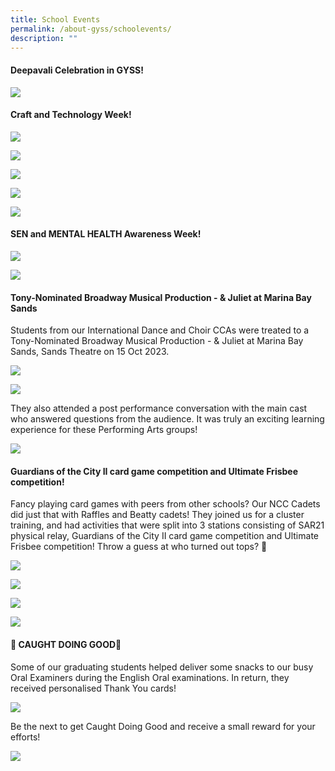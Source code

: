 ```yaml
---
title: School Events
permalink: /about-gyss/schoolevents/
description: ""
---
```

#### Deepavali Celebration in GYSS!

![](/images/aziqshah%20(168).JPG)

#### Craft and Technology Week!

![](/images/craft%20&%20technology%207.jpeg)

![](/images/craft%20&%20technology%204.jpeg)

![](/images/craft%20&%20technology%2011.jpeg)

![](/images/craft%20&%20technology%202.jpeg)

![](/images/craft%20&%20technology%203.jpeg)

#### SEN and MENTAL HEALTH Awareness Week!

![](/images/metal%20health%201.jpeg)

![](/images/metal%20health%202.jpeg)

#### Tony-Nominated Broadway Musical Production - & Juliet at Marina Bay Sands

Students from our International Dance and Choir CCAs were treated to a Tony-Nominated Broadway Musical Production - & Juliet at Marina Bay Sands, Sands Theatre on 15 Oct 2023. 

![](/images/Events/pop%20musical%202.jpg)

![](/images/Events/pop%20musical%203.jpg)

They also attended a post performance conversation with the main cast who answered questions from the audience. It was truly an exciting learning experience for these Performing Arts groups!

![](/images/Events/pop%20musical%201.jpg)

#### Guardians of the City II card game competition and Ultimate Frisbee competition!

Fancy playing card games with peers from other schools? Our NCC Cadets did just that with Raffles and Beatty cadets! They joined us for a cluster training, and had activities that were split into 3 stations consisting of SAR21 physical relay, Guardians of the City II card game competition and Ultimate Frisbee competition! Throw a guess at who turned out tops? 🫡

![](/images/Events/gyss%20ncc%201.jpg)

![](/images/Events/gyss%20ncc%202.jpg)

![](/images/Events/gyss%20ncc%203.jpg)

![](/images/Events/gyss%20ncc%204.jpg)

#### 🫰 CAUGHT DOING GOOD👏 

Some of our graduating students helped deliver some snacks to our busy Oral Examiners during the English Oral examinations. In return, they received personalised Thank You cards!

![](/images/Events/caught%20doing%20good%201.jpg)

Be the next to get Caught Doing Good and receive a small reward for your efforts!

![](/images/Events/caught%20doing%20good%202.jpg)